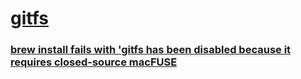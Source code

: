 # [gitfs](https://www.presslabs.com/docs/code/gitfs/)

### [brew install fails with 'gitfs has been disabled because it requires closed-source macFUSE](https://github.com/presslabs/gitfs/issues/374)
